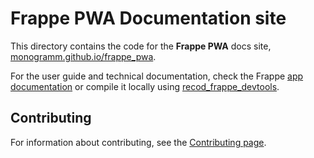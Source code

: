 # **Frappe PWA** Documentation site

This directory contains the code for the **Frappe PWA** docs site, [monogramm.github.io/frappe_pwa](https://monogramm.github.io/frappe_pwa).

For the user guide and technical documentation, check the Frappe [app documentation](https://github.com/Monogramm/frappe_pwa/blob/master/frappe_pwa/docs) or compile it locally using [recod_frappe_devtools](https://github.com/Monogramm/recod_frappe_devtools).

## Contributing

For information about contributing, see the [Contributing page](https://github.com/Monogramm/frappe_pwa/blob/master/CONTRIBUTING.md).
